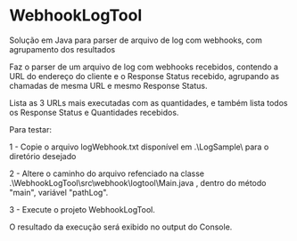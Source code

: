 # WebhookLogTool
Solução em Java para parser de arquivo de log com webhooks, com agrupamento dos resultados

Faz o parser de um arquivo de log com webhooks recebidos, contendo a URL do endereço do cliente e o Response Status recebido, agrupando as chamadas de mesma URL e mesmo Response Status. 

Lista as 3 URLs mais executadas com as quantidades, e também lista todos os Response Status e Quantidades recebidos.

Para testar:

1 - Copie o arquivo logWebhook.txt disponível em .\LogSample\ para o diretório desejado

2 - Altere o caminho do arquivo refenciado na classe .\WebhookLogTool\src\webhook\logtool\Main.java , dentro do método "main", variável "pathLog".

3 - Execute o projeto WebhookLogTool.

O resultado da execução será exibido no output do Console.



